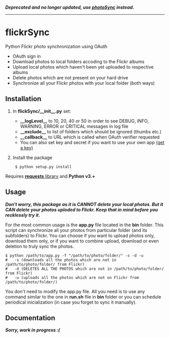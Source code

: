 
***Deprecated and no longer updated, use [photoSync](https://github.com/soCzech/photoSync) instead.***

___


flickrSync
==========
Python Flickr photo synchronization using OAuth

- OAuth sign in
- Download photos to local folders accoding to the Flickr albums
- Upload local photos which haven't been yet uploaded to respective albums
- Delete photos which are not present on your hard drive
- Synchronize all your Flickr photos with your local folder (both ways)

Installation
------------
1. In **flickSync/\_\_init\_\_.py** set:
    - **\_\_logLevel\_\_** to 10, 20, 40 or 50 in order to see DEBUG, INFO, WARNING, ERROR or CRITICAL messages in log file
    - **\_\_exclude\_\_** to list of folders which should be ignored (thumbs etc.)
    - **\_\_callback\_\_** to URL which is called when OAuth verifier requested
    - You can also set key and secret if you want to use your own app [(get a key)](https://www.flickr.com/services/apps/create/apply/)

2. Install the package

        $ python setup.py install

Requires [**requests** library](https://github.com/kennethreitz/requests/) and **Python v3.+**

Usage
-----
***Don't worry, this package as it is CANNOT delete your local photos. But it CAN delete your photos uploded to Flickr. Keep that in mind before you recklessly try it.***

For the most common usage is the **app.py** file located in the **bin** folder. This script can synchronize all your photos from particular folder (and its subfolders) to Flickr. You can choose if you want to upload photos only, download them only, or if you want to combine upload, download or even deletion to truly sync the photos.

    $ python /path/to/app.py -f "/path/to/photo/folder/" -s -d -u
    #	-s (downloads all the photos which are not in /path/to/photo/folder/ from Flickr)
    #	-d (DELETES ALL THE PHOTOS which are not in /path/to/photo/folder/ from Flickr)
    #	-u (uploads all the photos which are not on Flickr from /path/to/photo/folder/)


You don't need to modify the app.py file. All you need is to use any command similar to the one in **run.sh** file in **bin** folder or you can schedule periodical inicialization (in case you forget to sync it manually).

Documentation
-------------
***Sorry, work in progress :(***
